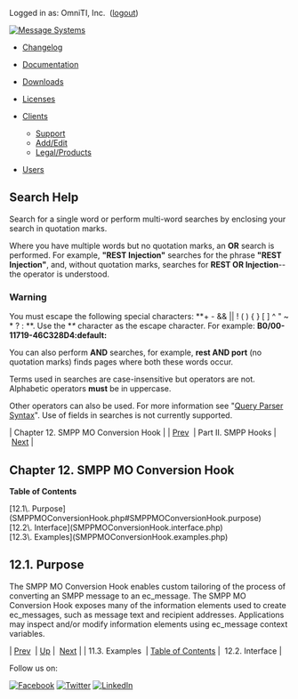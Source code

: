Logged in as: OmniTI, Inc.  ([logout](https://support.messagesystems.com/logout.php))

[![Message Systems](https://support.messagesystems.com/images/ms-white205.png)](https://support.messagesystems.com/start.php) 

*   [Changelog](https://support.messagesystems.com/start.php?show=changelog)
*   [Documentation](https://support.messagesystems.com/docs/)
*   [Downloads](https://support.messagesystems.com/start.php)

*   [Licenses](https://support.messagesystems.com/license_summary.php)
*   <a href="">Clients</a>
    *   [Support](https://support.messagesystems.com/cs.php)
    *   [Add/Edit](https://support.messagesystems.com/edit_client.php)
    *   [Legal/Products](https://support.messagesystems.com/edit_products.php)
*   [Users](https://support.messagesystems.com/edit_customer.php)

## Search Help

Search for a single word or perform multi-word searches by enclosing your search in quotation marks.

Where you have multiple words but no quotation marks, an **OR** search is performed. For example, **"REST Injection"** searches for the phrase **"REST Injection"**, and, without quotation marks, searches for **REST OR Injection**--the operator is understood.

### Warning

You must escape the following special characters: **+ - && || ! ( ) { } [ ] ^ " ~ * ? : \**. Use the **\** character as the escape character. For example: **B0/00-11719-46C328D4\:default\:**

You can also perform **AND** searches, for example, **rest AND port** (no quotation marks) finds pages where both these words occur.

Terms used in searches are case-insensitive but operators are not. Alphabetic operators **must** be in uppercase.

Other operators can also be used. For more information see "[Query Parser Syntax](https://lucene.apache.org/core/old_versioned_docs/versions/3_0_0/queryparsersyntax.html)". Use of fields in searches is not currently supported.

| Chapter 12. SMPP MO Conversion Hook |
| [Prev](SMPPLogTempfailHook.examples.php)  | Part II. SMPP Hooks |  [Next](SMPPMOConversionHook.interface.php) |

## Chapter 12. SMPP MO Conversion Hook

**Table of Contents**

<dl class="toc">

<dt>[12.1\. Purpose](SMPPMOConversionHook.php#SMPPMOConversionHook.purpose)</dt>

<dt>[12.2\. Interface](SMPPMOConversionHook.interface.php)</dt>

<dt>[12.3\. Examples](SMPPMOConversionHook.examples.php)</dt>

</dl>

## 12.1. Purpose

The SMPP MO Conversion Hook enables custom tailoring of the process of converting an SMPP message to an ec_message. The SMPP MO Conversion Hook exposes many of the information elements used to create ec_messages, such as message text and recipient addresses. Applications may inspect and/or modify information elements using ec_message context variables.

| [Prev](SMPPLogTempfailHook.examples.php)  | [Up](p.smpp.php) |  [Next](SMPPMOConversionHook.interface.php) |
| 11.3. Examples  | [Table of Contents](index.php) |  12.2. Interface |

Follow us on:

[![Facebook](https://support.messagesystems.com/images/icon-facebook.png)](http://www.facebook.com/messagesystems) [![Twitter](https://support.messagesystems.com/images/icon-twitter.png)](http://twitter.com/#!/MessageSystems) [![LinkedIn](https://support.messagesystems.com/images/icon-linkedin.png)](http://www.linkedin.com/company/message-systems)